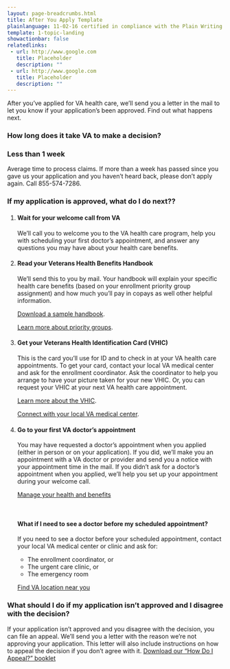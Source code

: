 ```yaml
---
layout: page-breadcrumbs.html
title: After You Apply Template
plainlanguage: 11-02-16 certified in compliance with the Plain Writing Act
template: 1-topic-landing
showactionbar: false
relatedlinks:
 - url: http://www.google.com
   title: Placeholder
   description: ""
 - url: http://www.google.com
   title: Placeholder
   description: ""
---
```


After you’ve applied for VA health care, we’ll send you a letter in the mail to let you know if your application’s been approved. Find out what happens next.

### How long does it take VA to make a decision?

<div class="call-out" markdown="0">

<h3 style="padding:0">Less than 1 week</h3>
<p style="padding:0">Average time to process claims. If more than a week has passed since you gave us your application and you haven’t heard back, please don’t apply again. Call 855-574-7286.</p>

</div>

### If my application is approved, what do I do next??

<ol class="process">
<li class="step one">

#### Wait for your welcome call from VA

We’ll call you to welcome you to the VA health care program, help you with scheduling your first doctor’s appointment, and answer any questions you may have about your health care benefits.

</li>

<li class="step two">

#### Read your Veterans Health Benefits Handbook

We’ll send this to you by mail. Your handbook will explain your specific health care benefits (based on your enrollment priority group assignment) and how much you’ll pay in copays as well other helpful information.

[Download a sample handbook](https://www.va.gov/healthbenefits/vhbh/publications/vhbh_sample_handbook_2014.pdf). 

[Learn more about priority groups](https://www.va.gov/healthbenefits/resources/priority_groups.asp). 

</li>

<li class="step three">

#### Get your Veterans Health Identification Card (VHIC)

This is the card you’ll use for ID and to check in at your VA health care appointments. To get your card, contact your local VA medical center and ask for the enrollment coordinator. Ask the coordinator to help you arrange to have your picture taken for your new VHIC. Or, you can request your VHIC at your next VA health care appointment. 

[Learn more about the VHIC](https://www.va.gov/HEALTHBENEFITS/vhic/index.asp).

[Connect with your local VA medical center](https://www.va.gov/health/vamc/). 

</li>

<li class="step last four">

#### Go to your first VA doctor’s appointment

You may have requested a doctor’s appointment when you applied (either in person or on your application). If you did, we’ll make you an appointment with a VA doctor or provider and send you a notice with your appointment time in the mail. If you didn’t ask for a doctor’s appointment when you applied, we’ll help you set up your appointment during your welcome call.

<a class="usa-button-primary" href="/healthcare/prescriptions">Manage your health and benefits</a>

<div markdown="0"><br></div>

#### What if I need to see a doctor before my scheduled appointment?

If you need to see a doctor before your scheduled appointment, contact your local VA medical center or clinic and ask for:
- The enrollment coordinator, or
- The urgent care clinic, or
- The emergency room

[Find VA location near you](/facilities)

</li>
</ol>

### What should I do if my application isn’t approved and I disagree with the decision? 

If your application isn’t approved and you disagree with the decision, you can file an appeal. We’ll send you a letter with the reason we’re not approving your application. This letter will also include instructions on how to appeal the decision if you don’t agree with it. [Download our “How Do I Appeal?” booklet](http://www.bva.va.gov/docs/Pamphlets/How-Do-I-Appeal-Booklet--508Compliance.pdf) 


<div markdown="0"><br></div>
